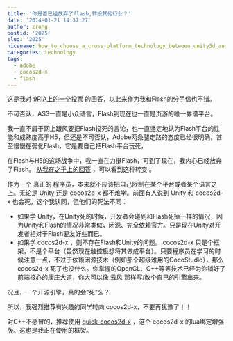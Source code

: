 ```yaml
---
title: '你是否已经放弃了flash,转投其他行业？'
date: '2014-01-21 14:37:27'
author: zrong
postid: '2025'
slug: '2025'
nicename: how_to_choose_a_cross-platform_technology_between_unity3d_and_adobe_air
categories: technology
tags:
  - adobe
  - cocos2d-x
  - flash
---
```



这是我对 [9RIA上的一个投票][1] 的回答，以此来作为我和Flash的分手信也不错。

不可否认，AS3一直是小众语言，Flash到现在也一直是页游的唯一靠谱平台。

我一直不屑于网上跟风要把Flash投死的言论，也一直坚定地认为Flash平台的性能和成熟度高于H5，但还是不可否认，Adobe两条腿走路的态度已经很明确，甚至慢慢在弱化Flash，它是要自己把Flash平台玩死，

在Flash与H5的这场战争中，我一直在力挺Flash，可到了现在，我内心已经放弃了Flash。 [从我在之乎上的回答][2] ，可以看到这种转变 。

作为一个 真正的 程序员，本来就不应该把自己限制在某个平台或者某个语言之上。无论是 Unity 还是 cocos2d-x 都不难学。前面有人说到 Unity 和 cocos2d-x 也会死，这个我认同，但他们的死法不同：

- 如果学 Unity，在Unity死的时候，开发者会碰到和Flash死掉一样的情况，因为Unity和Flash的情况非常类似，闭源、完全依赖官方。只是现在Unity对开发者相对于Flash要友好些而已。
- 如果学 cocos2d-x ，则不存在Flash和Unity的问题。 cocos2d-x 只是个框架，不是个平台（虽然现在触控极想将其做成平台）。只要程序员在学习的时候注意一点，不过于依赖闭源技术（例如那个超级难用的CocoStudio），那么 cocos2d-x 死了也没什么。你掌握的OpenGL、C++等等技术已经为你铺好了前端核心的康庄大道，你大可以像 [云风][3] 那样写/改个自己的引擎出来。

况且，一个开源引擎，真的会“死”么？

所以，我强烈推荐有兴趣的同学转向 cocos2d-x，不要再犹豫了！！

对C++不感冒的，推荐使用 [quick-cocos2d-x][4] ，这个 cocos2d-x 的lua绑定增强版。这也是我正在使用的框架。

[1]: http://bbs.9ria.com/forum.php?mod=redirect&goto=findpost&ptid=279217&pid=2159289&fromuid=850
[2]: http://www.zhihu.com/people/zrong/answers
[3]: http://blog.codingnow.com/2013/12/ejoy2d.html
[4]: http://cn.quick-x.com/
